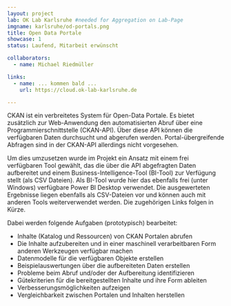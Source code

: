 ```yaml
---
layout: project
lab: OK Lab Karlsruhe #needed for Aggregation on Lab-Page
imgname: karlsruhe/od-portals.png
title: Open Data Portale
showcase: 1
status: Laufend, Mitarbeit erwünscht

collaborators:
  - name: Michael Riedmüller

links:
  - name: ... kommen bald ...
    url: https://cloud.ok-lab-karlsruhe.de

---
```


CKAN ist ein verbreitetes System für Open-Data Portale. Es bietet zusätzlich zur Web-Anwendung den automatisierten Abruf über eine Programmierschnittstelle (CKAN-API). Über diese API können die verfügbaren Daten durchsucht und abgerufen werden. Portal-übergreifende Abfragen sind in der CKAN-API allerdings nicht vorgesehen. 

Um dies umzusetzen wurde im Projekt ein Ansatz mit einem frei verfügbaren Tool gewählt, das die über die API abgefragten Daten aufbereitet und einem Business-Intelligence-Tool (BI-Tool) zur Verfügung stellt (als CSV Dateien).
Als BI-Tool wurde hier das ebenfalls frei (unter Windows) verfügbare Power BI Desktop verwendet. Die ausgewerteten Ergebnisse liegen ebenfalls als CSV-Dateien vor und können auch mit anderen Tools weiterverwendet werden. Die zugehörigen Links folgen in Kürze.


Dabei werden folgende Aufgaben (prototypisch) bearbeitet:
  * Inhalte (Katalog und Ressourcen) von CKAN Portalen abrufen
  * Die Inhalte aufzubereiten und in einer maschinell verarbeitbaren Form anderen Werkzeugen verfügbar machen
  * Datenmodelle für die verfügbaren Objekte erstellen
  * Beispielauswertungen über die aufbereiteten Daten erstellen
  * Probleme beim Abruf und/oder der Aufbereitung identifizieren
  * Gütekriterien für die bereitgestellten Inhalte und ihre Form ableiten
  * Verbesserungsmöglichkeiten aufzeigen
  * Vergleichbarkeit zwischen Portalen und Inhalten herstellen

